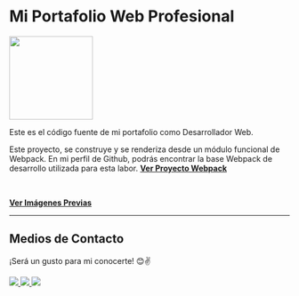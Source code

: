 # __Mi Portafolio Web Profesional__

<img src="https://res.cloudinary.com/daniel-dev23/image/upload/v1663090365/Portfolio%20Web/daniel-square-v1_dee6xk.jpg" width="150px">

Este es el código fuente de mi portafolio como Desarrollador Web.

Este proyecto, se construye y se renderiza desde un módulo funcional de Webpack. En mi perfil de Github, podrás encontrar la base Webpack de desarrollo utilizada para esta labor. __[Ver Proyecto Webpack](https://github.com/Daniel-Dev23/webpack-js)__

<br>

__[Ver Imágenes Previas](./thumbnails.md)__

---

## __Medios de Contacto__

¡Será un gusto para mi conocerte! 😊✌

<a href="mailto:danieldev.info@gmail.com">
    <img src="https://img.shields.io/badge/Gmail-D14836?style=for-the-badge&logo=gmail&logoColor=white">
</a>
<a href="https://www.linkedin.com/in/daniel-gonzalez-dev/">
    <img src="https://img.shields.io/badge/LinkedIn-0077B5?style=for-the-badge&logo=linkedin&logoColor=white">
</a>
<a href="https://github.com/Daniel-Dev23">
    <img src="https://img.shields.io/badge/GitHub-100000?style=for-the-badge&logo=github&logoColor=white">
</a>